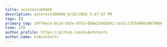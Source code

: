 ```yaml
---
title: autotestu684E0
description: autotest38686W_8/16/2025 5:47:47 PM
tags: []
primary_tag: 197f4ec4-6c14-5b5e-9fb3-058e21403d41:tech/73554900100700000996/67838200100800006287
time: 278
author_profile: https://github.com/ksAutotests
author_name: ksAutotests
---
```


